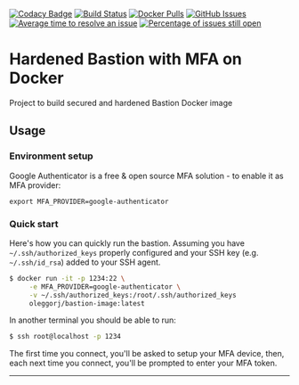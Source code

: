 [![Codacy Badge](https://api.codacy.com/project/badge/Grade/739128f2994b4c52a103258a52c2c10e)](https://app.codacy.com/app/oleggorj/bastion-image?utm_source=github.com&utm_medium=referral&utm_content=OlegGorj/bastion-image&utm_campaign=badger)
[![Build Status](https://travis-ci.org/oleggorj/bastion-image.svg)](https://travis-ci.org/oleggorj/bastion-image)
[![Docker Pulls](https://img.shields.io/docker/pulls/oleggorj/bastion-image.svg)](https://hub.docker.com/r/oleggorj/bastion-image)
[![GitHub Issues](https://img.shields.io/github/issues/oleggorj/bastion-image.svg)](https://github.com/oleggorj/bastion-image/issues)
[![Average time to resolve an issue](http://isitmaintained.com/badge/resolution/oleggorj/bastion-image.svg)](http://isitmaintained.com/project/oleggorj/bastion-image "Average time to resolve an issue")
[![Percentage of issues still open](http://isitmaintained.com/badge/open/oleggorj/bastion-image.svg)](http://isitmaintained.com/project/oleggorj/bastion-image "Percentage of issues still open")

# Hardened Bastion with MFA on Docker

Project to build secured and hardened Bastion Docker image


## Usage

### Environment setup

Google Authenticator is a free & open source MFA solution - to enable it as MFA provider:

```
export MFA_PROVIDER=google-authenticator

```

### Quick start

Here's how you can quickly run the bastion. Assuming you have `~/.ssh/authorized_keys` properly configured and your SSH key (e.g. `~/.ssh/id_rsa`) added to your SSH agent.

```bash
$ docker run -it -p 1234:22 \
     -e MFA_PROVIDER=google-authenticator \
     -v ~/.ssh/authorized_keys:/root/.ssh/authorized_keys
     oleggorj/bastion-image:latest
```

In another terminal you should be able to run:

```bash
$ ssh root@localhost -p 1234
```
The first time you connect, you'll be asked to setup your MFA device, then, each next time you connect, you'll be prompted to enter your MFA token.


---
